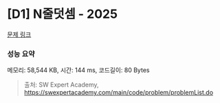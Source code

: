 # [D1] N줄덧셈 - 2025 

[문제 링크](https://swexpertacademy.com/main/code/problem/problemDetail.do?contestProbId=AV5QFZtaAscDFAUq) 

### 성능 요약

메모리: 58,544 KB, 시간: 144 ms, 코드길이: 80 Bytes



> 출처: SW Expert Academy, https://swexpertacademy.com/main/code/problem/problemList.do